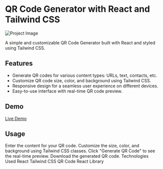 

# QR Code Generator with React and Tailwind CSS

![Project Image](url_to_project_image)

A simple and customizable QR Code Generator built with React and styled using Tailwind CSS.

## Features

- Generate QR codes for various content types: URLs, text, contacts, etc.
- Customize QR code size, color, and background using Tailwind CSS.
- Responsive design for a seamless user experience on different devices.
- Easy-to-use interface with real-time QR code preview.

## Demo

[Live Demo](https://shravanthakareqrcodegeneratorproject.netlify.app/)

## Usage
Enter the content for your QR code.
Customize the size, color, and background using Tailwind CSS classes.
Click "Generate QR Code" to see the real-time preview.
Download the generated QR code.
Technologies Used
React
Tailwind CSS
QR Code React Library



